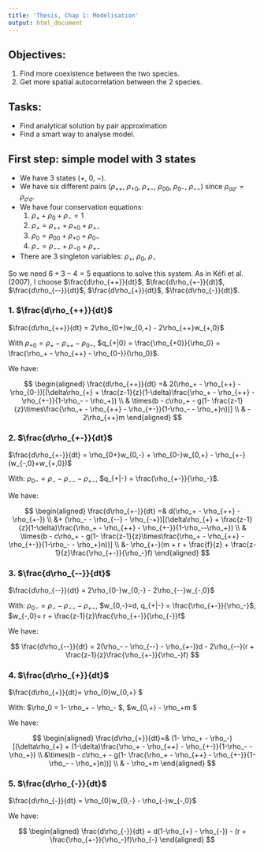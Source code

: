 ```yaml
---
title: 'Thesis, Chap 1: Modelisation'
output: html_document
---
```


## Objectives:

1. Find more coexistence between the two species.
2. Get more spatial autocorrelation between the 2 species.

## Tasks:

* Find analytical solution by pair approximation
* Find a smart way to analyse model.

## First step: simple model with 3 states

* We have 3 states ($+$, $0$, $-$).
* We have six different pairs ($\rho_{++}$, $\rho_{+0}$, $\rho_{+-}$, $\rho_{00}$, $\rho_{0-}$, $\rho_{--}$) since $\rho_{\sigma\sigma'} = \rho_{\sigma'\sigma}$.
* We have four conservation equations:
  1. $\rho_{+} + \rho_{0} + \rho_{-} = 1$
  2. $\rho_{+} = \rho_{++} + \rho_{+0} + \rho_{+-}$
  3. $\rho_{0} = \rho_{00} + \rho_{+0} + \rho_{0-}$
  4. $\rho_{-} = \rho_{--} + \rho_{-0} + \rho_{+-}$
* There are 3 singleton variables: $\rho_{+}$, $\rho_{0}$, $\rho_{-}$

So we need $6+3-4 = 5$ equations to solve this system. As in Kéfi et al. (2007), I choose $\frac{d\rho_{++}}{dt}$, $\frac{d\rho_{+-}}{dt}$, $\frac{d\rho_{--}}{dt}$, $\frac{d\rho_{+}}{dt}$, $\frac{d\rho_{-}}{dt}$.

### 1. $\frac{d\rho_{++}}{dt}$

$\frac{d\rho_{++}}{dt} = 2\rho_{0+}w_{0,+} - 2\rho_{++}w_{+,0}$

With $\rho_{+0} = \rho_+ - \rho_{++} - \rho_{0-}$, $q_{+|0} = \frac{\rho_{+0}}{\rho_0} = \frac{\rho_+ - \rho_{++} - \rho_{0-}}{\rho_0}$.

We have:

$$
\begin{aligned}
\frac{d\rho_{++}}{dt} =& 2(\rho_+ - \rho_{++} - \rho_{0-})[(\delta\rho_{+} + \frac{z-1}{z}(1-\delta)\frac{\rho_+ - \rho_{++} - \rho_{+-}}{1-\rho_- - \rho_+}) \\
& \times(b - c\rho_+ - g(1- \frac{z-1}{z}\times\frac{\rho_+ - \rho_{++} - \rho_{+-}}{1-\rho_- - \rho_+}n))] \\
& - 2\rho_{++}m
\end{aligned}
$$


### 2. $\frac{d\rho_{+-}}{dt}$

$\frac{d\rho_{+-}}{dt} = \rho_{0+}w_{0,-} + \rho_{0-}w_{0,+} - \rho_{+-}(w_{-,0}+w_{+,0})$

With: $\rho_{0-} = \rho_- - \rho_{--} - \rho_{+-}$, $q_{+|-} = \frac{\rho_{+-}}{\rho_-}$.

We have: 

$$
  \begin{aligned}
  \frac{d\rho_{+-}}{dt} =& d(\rho_+ - \rho_{++} - \rho_{+-}) \\
  &+ (\rho_- - \rho_{--} - \rho_{-+})[(\delta\rho_{+} + \frac{z-1}{z}(1-\delta)\frac{\rho_+ - \rho_{++} - \rho_{+-}}{1-\rho_--\rho_+}) \\
  & \times(b - c\rho_+ - g(1- \frac{z-1}{z}\times\frac{\rho_+ - \rho_{++} - \rho_{+-}}{1-\rho_- - \rho_+}n))] \\
  &- \rho_{+-}(m + r + \frac{f}{z} + \frac{z-1}{z}\frac{\rho_{+-}}{\rho_-}f)
  \end{aligned}
$$

### 3. $\frac{d\rho_{--}}{dt}$

$\frac{d\rho_{--}}{dt} = 2\rho_{0-}w_{0,-} - 2\rho_{--}w_{-,0}$

With: $\rho_{0-}=\rho_{-} - \rho_{--} - \rho_{+-}$, $w_{0,-}=d, q_{+|-} = \frac{\rho_{+-}}{\rho_-}$, $w_{-,0}= r + \frac{z-1}{z}\frac{\rho_{+-}}{\rho_{-}}f$

We have:

$$
\frac{d\rho_{--}}{dt} = 2(\rho_- - \rho_{--} - \rho_{+-})d - 2\rho_{--}(r + \frac{z-1}{z}\frac{\rho_{+-}}{\rho_-}f)
$$


### 4. $\frac{d\rho_{+}}{dt}$

$\frac{d\rho_{+}}{dt}= \rho_{0}w_{0,+} $

With: $\rho_0 = 1- \rho_+ - \rho_- $, $w_{0,+} - \rho_+m $

We have:

$$
\begin{aligned}
\frac{d\rho_{+}}{dt}=& (1- \rho_+ - \rho_-)[(\delta\rho_{+} + (1-\delta)\frac{\rho_+ - \rho_{++} - \rho_{+-}}{1-\rho_- - \rho_+}) \\
  &\times(b - c\rho_+ - g(1- \frac{\rho_+ - \rho_{++} - \rho_{+-}}{1-\rho_- - \rho_+}n))] \\
  & - \rho_+m
\end{aligned}
$$

### 5. $\frac{d\rho_{-}}{dt}$

$\frac{d\rho_{-}}{dt} = \rho_{0}w_{0,-} - \rho_{-}w_{-,0}$

We have:

$$
\begin{aligned}
\frac{d\rho_{-}}{dt} = d(1-\rho_{+} - \rho_{-}) - (r + \frac{\rho_{+-}}{\rho_-}f)\rho_{-}
\end{aligned}
$$

